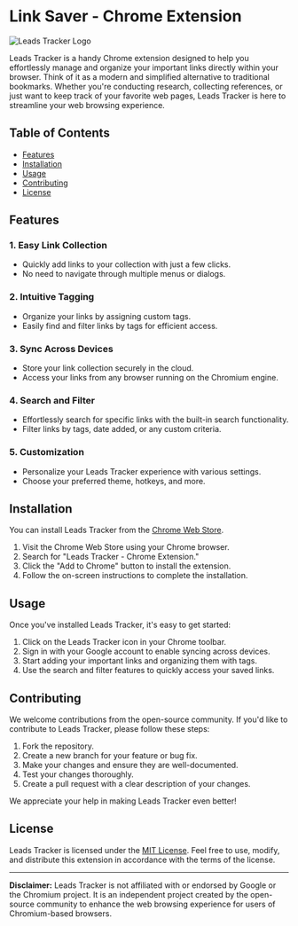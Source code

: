 # Link Saver - Chrome Extension

![Leads Tracker Logo](https://i.ibb.co/CWQSHLm/icon.png)

Leads Tracker is a handy Chrome extension designed to help you effortlessly manage and organize your important links directly within your browser. Think of it as a modern and simplified alternative to traditional bookmarks. Whether you're conducting research, collecting references, or just want to keep track of your favorite web pages, Leads Tracker is here to streamline your web browsing experience.

## Table of Contents
- [Features](#features)
- [Installation](#installation)
- [Usage](#usage)
- [Contributing](#contributing)
- [License](#license)

## Features

### 1. **Easy Link Collection**
   - Quickly add links to your collection with just a few clicks.
   - No need to navigate through multiple menus or dialogs.

### 2. **Intuitive Tagging**
   - Organize your links by assigning custom tags.
   - Easily find and filter links by tags for efficient access.

### 3. **Sync Across Devices**
   - Store your link collection securely in the cloud.
   - Access your links from any browser running on the Chromium engine.

### 4. **Search and Filter**
   - Effortlessly search for specific links with the built-in search functionality.
   - Filter links by tags, date added, or any custom criteria.

### 5. **Customization**
   - Personalize your Leads Tracker experience with various settings.
   - Choose your preferred theme, hotkeys, and more.

## Installation

You can install Leads Tracker from the [Chrome Web Store](https://chrome.google.com/webstore/leads-tracker-extension).

1. Visit the Chrome Web Store using your Chrome browser.
2. Search for "Leads Tracker - Chrome Extension."
3. Click the "Add to Chrome" button to install the extension.
4. Follow the on-screen instructions to complete the installation.

## Usage

Once you've installed Leads Tracker, it's easy to get started:

1. Click on the Leads Tracker icon in your Chrome toolbar.
2. Sign in with your Google account to enable syncing across devices.
3. Start adding your important links and organizing them with tags.
4. Use the search and filter features to quickly access your saved links.

## Contributing

We welcome contributions from the open-source community. If you'd like to contribute to Leads Tracker, please follow these steps:

1. Fork the repository.
2. Create a new branch for your feature or bug fix.
3. Make your changes and ensure they are well-documented.
4. Test your changes thoroughly.
5. Create a pull request with a clear description of your changes.

We appreciate your help in making Leads Tracker even better!

## License

Leads Tracker is licensed under the [MIT License](LICENSE). Feel free to use, modify, and distribute this extension in accordance with the terms of the license.

---

**Disclaimer:** Leads Tracker is not affiliated with or endorsed by Google or the Chromium project. It is an independent project created by the open-source community to enhance the web browsing experience for users of Chromium-based browsers.
